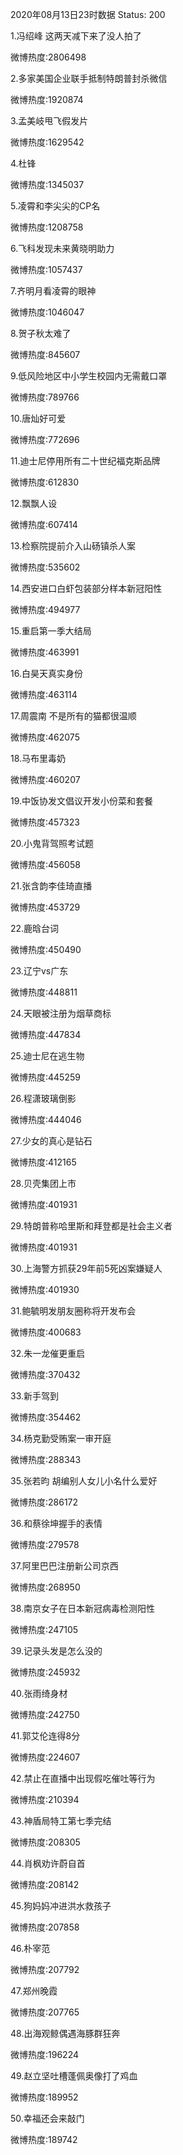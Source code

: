 2020年08月13日23时数据
Status: 200

1.冯绍峰 这两天减下来了没人拍了

微博热度:2806498

2.多家美国企业联手抵制特朗普封杀微信

微博热度:1920874

3.孟美岐甩飞假发片

微博热度:1629542

4.杜锋

微博热度:1345037

5.凌霄和李尖尖的CP名

微博热度:1208758

6.飞科发现未来黄晓明助力

微博热度:1057437

7.齐明月看凌霄的眼神

微博热度:1046047

8.贺子秋太难了

微博热度:845607

9.低风险地区中小学生校园内无需戴口罩

微博热度:789766

10.唐灿好可爱

微博热度:772696

11.迪士尼停用所有二十世纪福克斯品牌

微博热度:612830

12.飘飘人设

微博热度:607414

13.检察院提前介入山砀镇杀人案

微博热度:535602

14.西安进口白虾包装部分样本新冠阳性

微博热度:494977

15.重启第一季大结局

微博热度:463991

16.白昊天真实身份

微博热度:463114

17.周震南 不是所有的猫都很温顺

微博热度:462075

18.马布里毒奶

微博热度:460207

19.中饭协发文倡议开发小份菜和套餐

微博热度:457323

20.小鬼背驾照考试题

微博热度:456058

21.张含韵李佳琦直播

微博热度:453729

22.鹿晗台词

微博热度:450490

23.辽宁vs广东

微博热度:448811

24.天眼被注册为烟草商标

微博热度:447834

25.迪士尼在逃生物

微博热度:445259

26.程潇玻璃倒影

微博热度:444046

27.少女的真心是钻石

微博热度:412165

28.贝壳集团上市

微博热度:401931

29.特朗普称哈里斯和拜登都是社会主义者

微博热度:401931

30.上海警方抓获29年前5死凶案嫌疑人

微博热度:401930

31.鲍毓明发朋友圈称将开发布会

微博热度:400683

32.朱一龙催更重启

微博热度:370432

33.新手驾到

微博热度:354462

34.杨克勤受贿案一审开庭

微博热度:288343

35.张若昀 胡编别人女儿小名什么爱好

微博热度:286172

36.和蔡徐坤握手的表情

微博热度:279578

37.阿里巴巴注册新公司京西

微博热度:268950

38.南京女子在日本新冠病毒检测阳性

微博热度:247105

39.记录头发是怎么没的

微博热度:245932

40.张雨绮身材

微博热度:242750

41.郭艾伦连得8分

微博热度:224607

42.禁止在直播中出现假吃催吐等行为

微博热度:210394

43.神盾局特工第七季完结

微博热度:208305

44.肖枫劝许蔚自首

微博热度:208142

45.狗妈妈冲进洪水救孩子

微博热度:207858

46.朴宰范

微博热度:207792

47.郑州晚霞

微博热度:207765

48.出海观鲸偶遇海豚群狂奔

微博热度:196224

49.赵立坚吐槽蓬佩奥像打了鸡血

微博热度:189952

50.幸福还会来敲门

微博热度:189742

